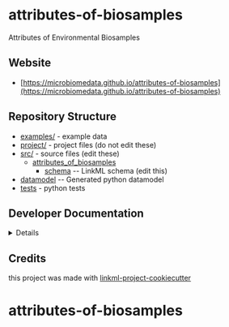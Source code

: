 # attributes-of-biosamples

Attributes of Environmental Biosamples

## Website

* [https://microbiomedata.github.io/attributes-of-biosamples](https://microbiomedata.github.io/attributes-of-biosamples)

## Repository Structure

* [examples/](examples/) - example data
* [project/](project/) - project files (do not edit these)
* [src/](src/) - source files (edit these)
    * [attributes_of_biosamples](src/attributes_of_biosamples)
        * [schema](src/attributes_of_biosamples/schema) -- LinkML schema (edit this)
* [datamodel](src/attributes_of_biosamples/datamodel) -- Generated python datamodel
* [tests](tests/) - python tests

## Developer Documentation

<details>
Use the `make` command to generate project artefacts:

- `make all`: make everything
- `make deploy`: deploys site

</details>

## Credits

this project was made with [linkml-project-cookiecutter](https://github.com/linkml/linkml-project-cookiecutter)
# attributes-of-biosamples

